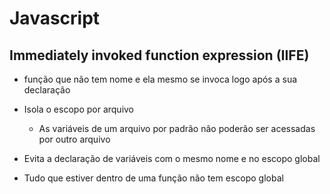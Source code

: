# Javascript

## Immediately invoked function expression (IIFE)
- função que não tem nome e ela mesmo se invoca logo após a sua declaração
- Isola o escopo por arquivo 
  - As variáveis de um arquivo por padrão não poderão ser acessadas por outro arquivo
  
- Evita a declaração de variáveis com o mesmo nome e no escopo global

- Tudo que estiver dentro de uma função não tem escopo global